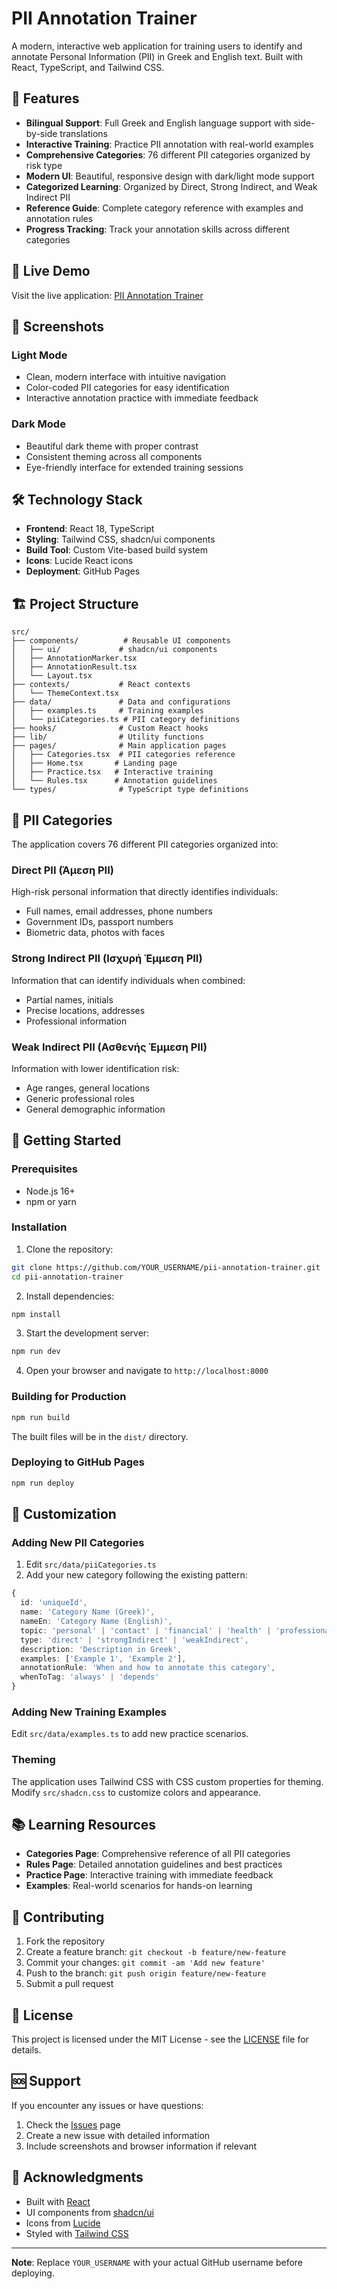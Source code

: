 # PII Annotation Trainer

A modern, interactive web application for training users to identify and annotate Personal Information (PII) in Greek and English text. Built with React, TypeScript, and Tailwind CSS.

## 🌟 Features

- **Bilingual Support**: Full Greek and English language support with side-by-side translations
- **Interactive Training**: Practice PII annotation with real-world examples
- **Comprehensive Categories**: 76 different PII categories organized by risk type
- **Modern UI**: Beautiful, responsive design with dark/light mode support
- **Categorized Learning**: Organized by Direct, Strong Indirect, and Weak Indirect PII
- **Reference Guide**: Complete category reference with examples and annotation rules
- **Progress Tracking**: Track your annotation skills across different categories

## 🚀 Live Demo

Visit the live application: [PII Annotation Trainer](https://YOUR_USERNAME.github.io/pii-annotation-trainer)

## 📱 Screenshots

### Light Mode
- Clean, modern interface with intuitive navigation
- Color-coded PII categories for easy identification
- Interactive annotation practice with immediate feedback

### Dark Mode
- Beautiful dark theme with proper contrast
- Consistent theming across all components
- Eye-friendly interface for extended training sessions

## 🛠️ Technology Stack

- **Frontend**: React 18, TypeScript
- **Styling**: Tailwind CSS, shadcn/ui components
- **Build Tool**: Custom Vite-based build system
- **Icons**: Lucide React icons
- **Deployment**: GitHub Pages

## 🏗️ Project Structure

```
src/
├── components/          # Reusable UI components
│   ├── ui/             # shadcn/ui components
│   ├── AnnotationMarker.tsx
│   ├── AnnotationResult.tsx
│   └── Layout.tsx
├── contexts/           # React contexts
│   └── ThemeContext.tsx
├── data/               # Data and configurations
│   ├── examples.ts     # Training examples
│   └── piiCategories.ts # PII category definitions
├── hooks/              # Custom React hooks
├── lib/                # Utility functions
├── pages/              # Main application pages
│   ├── Categories.tsx  # PII categories reference
│   ├── Home.tsx       # Landing page
│   ├── Practice.tsx   # Interactive training
│   └── Rules.tsx      # Annotation guidelines
└── types/              # TypeScript type definitions
```

## 🎯 PII Categories

The application covers 76 different PII categories organized into:

### Direct PII (Άμεση PII)
High-risk personal information that directly identifies individuals:
- Full names, email addresses, phone numbers
- Government IDs, passport numbers
- Biometric data, photos with faces

### Strong Indirect PII (Ισχυρή Έμμεση PII)
Information that can identify individuals when combined:
- Partial names, initials
- Precise locations, addresses
- Professional information

### Weak Indirect PII (Ασθενής Έμμεση PII)
Information with lower identification risk:
- Age ranges, general locations
- Generic professional roles
- General demographic information

## 🚀 Getting Started

### Prerequisites

- Node.js 16+ 
- npm or yarn

### Installation

1. Clone the repository:
```bash
git clone https://github.com/YOUR_USERNAME/pii-annotation-trainer.git
cd pii-annotation-trainer
```

2. Install dependencies:
```bash
npm install
```

3. Start the development server:
```bash
npm run dev
```

4. Open your browser and navigate to `http://localhost:8000`

### Building for Production

```bash
npm run build
```

The built files will be in the `dist/` directory.

### Deploying to GitHub Pages

```bash
npm run deploy
```

## 🎨 Customization

### Adding New PII Categories

1. Edit `src/data/piiCategories.ts`
2. Add your new category following the existing pattern:

```typescript
{
  id: 'uniqueId',
  name: 'Category Name (Greek)',
  nameEn: 'Category Name (English)',
  topic: 'personal' | 'contact' | 'financial' | 'health' | 'professional' | 'government' | 'biometric' | 'technical',
  type: 'direct' | 'strongIndirect' | 'weakIndirect',
  description: 'Description in Greek',
  examples: ['Example 1', 'Example 2'],
  annotationRule: 'When and how to annotate this category',
  whenToTag: 'always' | 'depends'
}
```

### Adding New Training Examples

Edit `src/data/examples.ts` to add new practice scenarios.

### Theming

The application uses Tailwind CSS with CSS custom properties for theming. Modify `src/shadcn.css` to customize colors and appearance.

## 📚 Learning Resources

- **Categories Page**: Comprehensive reference of all PII categories
- **Rules Page**: Detailed annotation guidelines and best practices
- **Practice Page**: Interactive training with immediate feedback
- **Examples**: Real-world scenarios for hands-on learning

## 🤝 Contributing

1. Fork the repository
2. Create a feature branch: `git checkout -b feature/new-feature`
3. Commit your changes: `git commit -am 'Add new feature'`
4. Push to the branch: `git push origin feature/new-feature`
5. Submit a pull request

## 📄 License

This project is licensed under the MIT License - see the [LICENSE](LICENSE) file for details.

## 🆘 Support

If you encounter any issues or have questions:

1. Check the [Issues](https://github.com/YOUR_USERNAME/pii-annotation-trainer/issues) page
2. Create a new issue with detailed information
3. Include screenshots and browser information if relevant

## 🙏 Acknowledgments

- Built with [React](https://reactjs.org/)
- UI components from [shadcn/ui](https://ui.shadcn.com/)
- Icons from [Lucide](https://lucide.dev/)
- Styled with [Tailwind CSS](https://tailwindcss.com/)

---

**Note**: Replace `YOUR_USERNAME` with your actual GitHub username before deploying.
